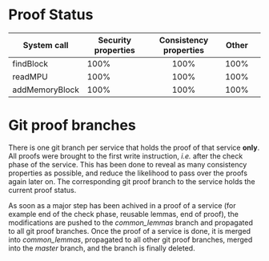 # Proof Status

| System call    	| Security properties 	| Consistency properties 	| Other 	|   	|
|----------------	|---------------------	|:----------------------:	|:-----:	|---	|
| findBlock      	| 100%                	| 100%                   	| 100%  	|   	|
| readMPU        	| 100%                	| 100%                   	| 100%  	|   	|
| addMemoryBlock 	| 100%                	| 100%                   	| 100%  	|   	|

# Git proof branches
There is one git branch per service that holds the proof of that service **only**.
All proofs were brought to the first write instruction, *i.e.* after the check phase of the service.
This has been done to reveal as many consistency properties as possible, and reduce the likelihood to pass over the proofs again later on.
The corresponding git proof branch to the service holds the current proof status.

As soon as a major step has been achived in a proof of a service (for example end of the check phase, reusable lemmas, end of proof), the modifications are pushed to the *common_lemmas* branch and propagated to all git proof branches.
Once the proof of a service is done, it is merged into *common_lemmas*, propagated to all other git proof branches, merged into the *master* branch, and the branch is finally deleted.